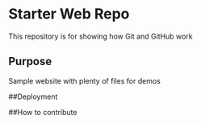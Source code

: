 # Starter Web Repo

This repository is for showing how Git and GitHub work

## Purpose

Sample website with plenty of files for demos

##Deployment

##How to contribute